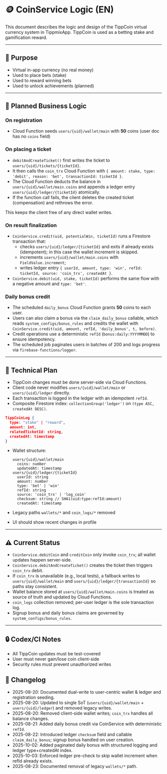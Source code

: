 # 🪙 CoinService Logic (EN)

This document describes the logic and design of the TippCoin virtual currency system in TippmixApp.
TippCoin is used as a betting stake and gamification reward.

---

## 🎯 Purpose

- Virtual in-app currency (no real money)
- Used to place bets (stake)
- Used to reward winning bets
- Used to unlock achievements (planned)

---

## 🧠 Planned Business Logic

### On registration

- Cloud Function seeds `users/{uid}/wallet/main` with **50** coins (user doc has no `coins` field)

### On placing a ticket

- `debitAndCreateTicket()` first writes the ticket to
  `users/{uid}/tickets/{ticketId}`.
- It then calls the `coin_trx` Cloud Function with
  `{ amount: stake, type: 'debit', reason: 'bet', transactionId: ticketId }`.
- The Cloud Function deducts the balance in
  `users/{uid}/wallet/main.coins` and appends a ledger entry
  `users/{uid}/ledger/{ticketId}` atomically.
- If the function call fails, the client deletes the created ticket
  (compensation) and rethrows the error.

This keeps the client free of any direct wallet writes.

### On result finalization

- `CoinService.credit(uid, potentialWin, ticketId)` runs a Firestore transaction that:
  - checks `users/{uid}/ledger/{ticketId}` and exits if already exists (idempotent); in this case the wallet increment is skipped.
  - increments `users/{uid}/wallet/main.coins` with `FieldValue.increment`;
  - writes ledger entry `{ userId, amount, type: 'win', refId: ticketId, source: 'coin_trx', createdAt }`.
- `CoinService.debit(uid, stake, ticketId)` performs the same flow with a negative amount and `type: 'bet'`.

### Daily bonus credit

- The scheduled `daily_bonus` Cloud Function grants **50** coins to each user.
- Users can also claim a bonus via the `claim_daily_bonus` callable, which reads `system_configs/bonus_rules` and credits the wallet with `CoinService.credit(uid, amount, refId, 'daily_bonus', t, before)`.
- Credit operations use a deterministic `refId` (`bonus:daily:YYYYMMDD`) to ensure idempotency.
- The scheduled job paginates users in batches of 200 and logs progress via `firebase-functions/logger`.

---

## 🧾 Technical Plan

- TippCoin changes must be done server-side via Cloud Functions.
- Client code never modifies `users/{uid}/wallet/main` or `users/{uid}/ledger` directly.
- Each transaction is logged in the ledger with an idempotent `refId`.
- Composite Firestore index: `collectionGroup('ledger')` on `(type ASC, createdAt DESC)`.

```json
TippCoinLog {
  type: "stake" | "reward",
  amount: int,
  relatedTicketId: string,
  createdAt: timestamp
}
```

- Wallet structure:

  ```
  users/{uid}/wallet/main
    coins: number
    updatedAt: timestamp
  users/{uid}/ledger/{ticketId}
    userId: string
    amount: number
    type: 'bet' | 'win'
    refId: string
    source: 'coin_trx' | 'log_coin'
    checksum: string // SHA1(uid:type:refId:amount)
    createdAt: timestamp
  ```
- Legacy paths `wallets/*` and `coin_logs/*` removed
- UI should show recent changes in profile

---

## ⚠️ Current Status

- `CoinService.debitCoin` and `creditCoin` only invoke `coin_trx`; all wallet updates happen server-side.
- `CoinService.debitAndCreateTicket()` creates the ticket then triggers `coin_trx` debit.
- If `coin_trx` is unavailable (e.g., local tests), a fallback writes to `users/{uid}/wallet/main` and `users/{uid}/ledger/{transactionId}` so paths stay consistent.
- Wallet balance stored at `users/{uid}/wallet/main.coins` is treated as source of truth and updated by Cloud Functions.
- `coin_logs` collection removed; per-user ledger is the sole transaction log.
- Signup bonus and daily bonus claims are governed by `system_configs/bonus_rules`.

---

## 🔒 Codex/CI Notes

- All TippCoin updates must be test-covered
- User must never gain/lose coin client-side
- Security rules must prevent unauthorized writes

## 📘 Changelog

- 2025-08-20: Documented dual-write to user-centric wallet & ledger and registration seeding.
- 2025-08-20: Updated to single SoT (`users/{uid}/wallet/main` + `users/{uid}/ledger`) and removed legacy writes.
- 2025-08-20: Removed client-side wallet writes; `coin_trx` handles all balance changes.
- 2025-08-21: Added daily bonus credit via CoinService with deterministic `refId`.
- 2025-08-22: Introduced ledger `checksum` field and callable `claim_daily_bonus`; signup bonus handled on user creation.
- 2025-10-02: Added paginated daily bonus with structured logging and ledger type+createdAt index.
- 2025-10-03: Enforced ledger pre-check to skip wallet increment when refId already exists.
- 2025-08-23: Documented removal of legacy `wallets/*` path.
